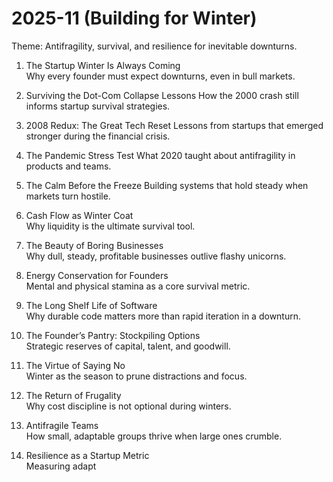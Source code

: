 # 2025-11 (Building for Winter)

Theme: Antifragility, survival, and resilience for inevitable downturns.  

1. The Startup Winter Is Always Coming  
   Why every founder must expect downturns, even in bull markets.  
2. Surviving the Dot-Com Collapse Lessons
   How the 2000 crash still informs startup survival strategies.  
3. 2008 Redux: The Great Tech Reset
   Lessons from startups that emerged stronger during the financial crisis.
4. The Pandemic Stress Test
   What 2020 taught about antifragility in products and teams.
5. The Calm Before the Freeze
   Building systems that hold steady when markets turn hostile.
   
6. Cash Flow as Winter Coat  
   Why liquidity is the ultimate survival tool.  
7. The Beauty of Boring Businesses  
   Why dull, steady, profitable businesses outlive flashy unicorns.  
8. Energy Conservation for Founders  
   Mental and physical stamina as a core survival metric.  
9. The Long Shelf Life of Software  
   Why durable code matters more than rapid iteration in a downturn.  
10. The Founder’s Pantry: Stockpiling Options  
    Strategic reserves of capital, talent, and goodwill.  
11. The Virtue of Saying No  
    Winter as the season to prune distractions and focus.  
12. The Return of Frugality  
    Why cost discipline is not optional during winters.  
13. Antifragile Teams  
    How small, adaptable groups thrive when large ones crumble.  
14. Resilience as a Startup Metric  
    Measuring adapt
